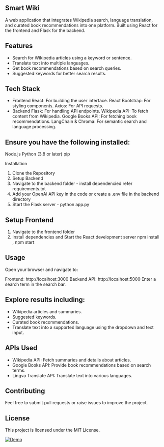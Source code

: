 ## Smart Wiki
A web application that integrates Wikipedia search, language translation, and curated book recommendations into one platform. Built using React for the frontend and Flask for the backend.

## Features
- Search for Wikipedia articles using a keyword or sentence.
- Translate text into multiple languages.
- Get book recommendations based on search queries.
- Suggested keywords for better search results.

## Tech Stack
- Frontend
    React: For building the user interface.
    React Bootstrap: For styling components.
    Axios: For API requests.
- Backend
    Flask: For handling API endpoints.
    Wikipedia API: To fetch content from Wikipedia.
    Google Books API: For fetching book recommendations.
    LangChain & Chroma: For semantic search and language processing.

## Ensure you have the following installed:

Node.js
Python (3.8 or later)
pip

Installation

1. Clone the Repository
2. Setup Backend
3. Navigate to the backend folder - install dependencied refer requirements.txt
4. Add your OpenAI API key in the code or create a .env file in the backend directory
5. Start the Flask server - python app.py

## Setup Frontend
1. Navigate to the frontend folder
2. Install dependencies and Start the React development server npm install , npm start

## Usage
Open your browser and navigate to:

Frontend: http://localhost:3000
Backend API: http://localhost:5000
Enter a search term in the search bar.

## Explore results including:

- Wikipedia articles and summaries.
- Suggested keywords.
- Curated book recommendations.
- Translate text into a supported language using the dropdown and text input.

## APIs Used

- Wikipedia API: Fetch summaries and details about articles.
- Google Books API: Provide book recommendations based on search terms.
- Lingva Translate API: Translate text into various languages.

## Contributing

Feel free to submit pull requests or raise issues to improve the project.

## License

This project is licensed under the MIT License.

[![Demo](./frontend/smart-wiki/src/assets/images/smartwiki.png)](https://drive.google.com/file/d/1JUxO1Elx79prlVdA74P8MIkHdd_4y2bA/view?usp=drive_link)

